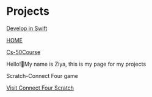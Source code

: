 # Projects

<a href="https://ziyarko.github.io/DEVELOPWSWIFT.md">Develop in Swift</a>

<a href="https://ziyarko.github.io/README.md">HOME</a>

<a href="https://ziyarko.github.io/CS-50COURSE.md">Cs-50Course</a>



Hello!👋My name is Ziya, this is my page for my projects


Scratch-Connect Four game

<a href="https://scratch.mit.edu/projects/1062931090" target="_blank">Visit Connect Four Scratch</a>
